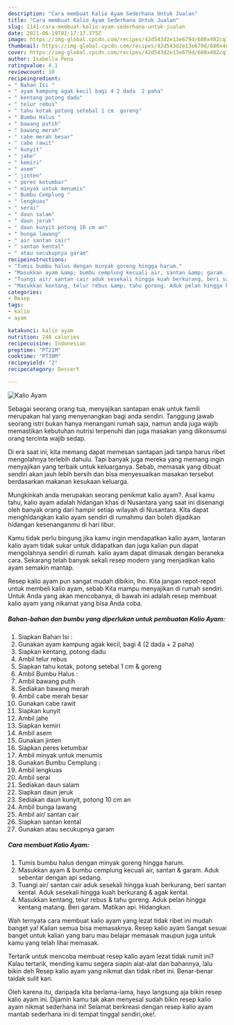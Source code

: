 ```yaml
---
description: "Cara membuat Kalio Ayam Sederhana Untuk Jualan"
title: "Cara membuat Kalio Ayam Sederhana Untuk Jualan"
slug: 1141-cara-membuat-kalio-ayam-sederhana-untuk-jualan
date: 2021-06-19T01:17:17.375Z
image: https://img-global.cpcdn.com/recipes/42d543d2e13e679d/680x482cq70/kalio-ayam-foto-resep-utama.jpg
thumbnail: https://img-global.cpcdn.com/recipes/42d543d2e13e679d/680x482cq70/kalio-ayam-foto-resep-utama.jpg
cover: https://img-global.cpcdn.com/recipes/42d543d2e13e679d/680x482cq70/kalio-ayam-foto-resep-utama.jpg
author: Isabella Pena
ratingvalue: 4.1
reviewcount: 10
recipeingredient:
- " Bahan Isi "
- " ayam kampung agak kecil bagi 4 2 dada  2 paha"
- " kentang potong dadu"
- " telur rebus"
- " tahu kotak potong setebal 1 cm  goreng"
- " Bumbu Halus "
- " bawang putih"
- " bawang merah"
- " cabe merah besar"
- " cabe rawit"
- " kunyit"
- " jahe"
- " kemiri"
- " asem"
- " jinten"
- " peres ketumbar"
- " minyak untuk menumis"
- " Bumbu Cemplung "
- " lengkuas"
- " serai"
- " daun salam"
- " daun jeruk"
- " daun kunyit potong 10 cm an"
- " bunga lawang"
- " air santan cair"
- " santan kental"
- " atau secukupnya garam"
recipeinstructions:
- "Tumis bumbu halus dengan minyak goreng hingga harum."
- "Masukkan ayam &amp; bumbu cemplung kecuali air, santan &amp; garam. Aduk sebentar dengan api sedang."
- "Tuangi air/ santan cair aduk sesekali hingga kuah berkurang, beri santan kental. Aduk sesekali hingga kuah berkurang &amp; agak kental."
- "Masukkan kentang, telur rebus &amp; tahu goreng. Aduk pelan hingga kentang matang. Beri garam. Matikan api. Hidangkan."
categories:
- Resep
tags:
- kalio
- ayam

katakunci: kalio ayam 
nutrition: 248 calories
recipecuisine: Indonesian
preptime: "PT21M"
cooktime: "PT30M"
recipeyield: "2"
recipecategory: Dessert

---
```



![Kalio Ayam](https://img-global.cpcdn.com/recipes/42d543d2e13e679d/680x482cq70/kalio-ayam-foto-resep-utama.jpg)

Sebagai seorang orang tua, menyajikan santapan enak untuk famili merupakan hal yang menyenangkan bagi anda sendiri. Tanggung jawab seorang istri bukan hanya menangani rumah saja, namun anda juga wajib memastikan kebutuhan nutrisi terpenuhi dan juga masakan yang dikonsumsi orang tercinta wajib sedap.

Di era  saat ini, kita memang dapat memesan santapan jadi tanpa harus ribet mengolahnya terlebih dahulu. Tapi banyak juga mereka yang memang ingin menyajikan yang terbaik untuk keluarganya. Sebab, memasak yang dibuat sendiri akan jauh lebih bersih dan bisa menyesuaikan masakan tersebut berdasarkan makanan kesukaan keluarga. 



Mungkinkah anda merupakan seorang penikmat kalio ayam?. Asal kamu tahu, kalio ayam adalah hidangan khas di Nusantara yang saat ini disenangi oleh banyak orang dari hampir setiap wilayah di Nusantara. Kita dapat menghidangkan kalio ayam sendiri di rumahmu dan boleh dijadikan hidangan kesenanganmu di hari libur.

Kamu tidak perlu bingung jika kamu ingin mendapatkan kalio ayam, lantaran kalio ayam tidak sukar untuk didapatkan dan juga kalian pun dapat mengolahnya sendiri di rumah. kalio ayam dapat dimasak dengan beraneka cara. Sekarang telah banyak sekali resep modern yang menjadikan kalio ayam semakin mantap.

Resep kalio ayam pun sangat mudah dibikin, lho. Kita jangan repot-repot untuk membeli kalio ayam, sebab Kita mampu menyajikan di rumah sendiri. Untuk Anda yang akan mencobanya, di bawah ini adalah resep membuat kalio ayam yang nikamat yang bisa Anda coba.

<!--inarticleads1-->

##### Bahan-bahan dan bumbu yang diperlukan untuk pembuatan Kalio Ayam:

1. Siapkan  Bahan Isi :
1. Gunakan  ayam kampung agak kecil, bagi 4 (2 dada + 2 paha)
1. Siapkan  kentang, potong dadu
1. Ambil  telur rebus
1. Siapkan  tahu kotak, potong setebal 1 cm &amp; goreng
1. Ambil  Bumbu Halus :
1. Ambil  bawang putih
1. Sediakan  bawang merah
1. Ambil  cabe merah besar
1. Gunakan  cabe rawit
1. Siapkan  kunyit
1. Ambil  jahe
1. Siapkan  kemiri
1. Ambil  asem
1. Gunakan  jinten
1. Siapkan  peres ketumbar
1. Ambil  minyak untuk menumis
1. Gunakan  Bumbu Cemplung :
1. Ambil  lengkuas
1. Ambil  serai
1. Sediakan  daun salam
1. Siapkan  daun jeruk
1. Sediakan  daun kunyit, potong 10 cm an
1. Ambil  bunga lawang
1. Ambil  air/ santan cair
1. Siapkan  santan kental
1. Gunakan  atau secukupnya garam




<!--inarticleads2-->

##### Cara membuat Kalio Ayam:

1. Tumis bumbu halus dengan minyak goreng hingga harum.
1. Masukkan ayam &amp; bumbu cemplung kecuali air, santan &amp; garam. Aduk sebentar dengan api sedang.
1. Tuangi air/ santan cair aduk sesekali hingga kuah berkurang, beri santan kental. Aduk sesekali hingga kuah berkurang &amp; agak kental.
1. Masukkan kentang, telur rebus &amp; tahu goreng. Aduk pelan hingga kentang matang. Beri garam. Matikan api. Hidangkan.




Wah ternyata cara membuat kalio ayam yang lezat tidak ribet ini mudah banget ya! Kalian semua bisa memasaknya. Resep kalio ayam Sangat sesuai banget untuk kalian yang baru mau belajar memasak maupun juga untuk kamu yang telah lihai memasak.

Tertarik untuk mencoba membuat resep kalio ayam lezat tidak rumit ini? Kalau tertarik, mending kamu segera siapin alat-alat dan bahannya, lalu bikin deh Resep kalio ayam yang nikmat dan tidak ribet ini. Benar-benar taidak sulit kan. 

Oleh karena itu, daripada kita berlama-lama, hayo langsung aja bikin resep kalio ayam ini. Dijamin kamu tak akan menyesal sudah bikin resep kalio ayam nikmat sederhana ini! Selamat berkreasi dengan resep kalio ayam mantab sederhana ini di tempat tinggal sendiri,oke!.

